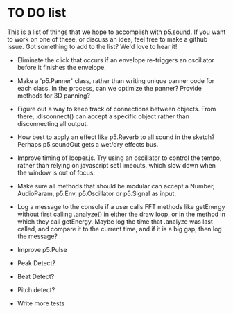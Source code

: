 TO DO list
========

This is a list of things that we hope to accomplish with p5.sound. If you want to work on one of these, or discuss an idea, feel free to make a github issue. Got something to add to the list? We'd love to hear it!

- Eliminate the click that occurs if an envelope re-triggers an oscillator before it finishes the envelope.

- Make a 'p5.Panner' class, rather than writing unique panner code for each class. In the process, can we optimize the panner? Provide methods for 3D panning?

- Figure out a way to keep track of connections between objects. From there, .disconnect() can accept a specific object rather than disconnecting all output.

- How best to apply an effect like p5.Reverb to all sound in the sketch? Perhaps p5.soundOut gets a wet/dry effects bus.

- Improve timing of looper.js. Try using an oscillator to control the tempo, rather than relying
on javascript setTimeouts, which slow down when the window is out of focus.

- Make sure all methods that should be modular can accept a Number, AudioParam, p5.Env, p5.Oscillator or p5.Signal as input.

- Log a message to the console if a user calls FFT methods like getEnergy without first calling .analyze() in either the draw loop, or in the method in which they call getEnergy. Maybe log the time that .analyze was last called, and compare it to the current time, and if it is a big gap, then log the message?

- Improve p5.Pulse

- Peak Detect?

- Beat Detect?

- Pitch detect?

- Write more tests